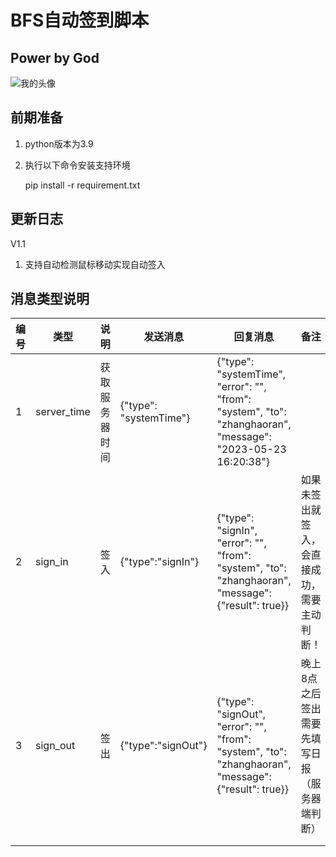 # BFS自动签到脚本

## Power by God

![我的头像](https://avatars.githubusercontent.com/u/63219645?s=96&v=4)

## 前期准备

1. python版本为3.9
2. 执行以下命令安装支持环境

    pip install -r requirement.txt

## 更新日志

V1.1
1. 支持自动检测鼠标移动实现自动签入

## 消息类型说明

| 编号 | 类型          |   说明    | 发送消息                   | 回复消息                                                                                                         | 备注                      |
|----|-------------|:-------:|------------------------|--------------------------------------------------------------------------------------------------------------|-------------------------|
| 1  | server_time | 获取服务器时间 | {"type": "systemTime"} | {"type": "systemTime", "error": "", "from": "system", "to": "zhanghaoran", "message": "2023-05-23 16:20:38"} |                         |
| 2  | sign_in     |   签入    | {"type":"signIn"}      | {"type": "signIn", "error": "", "from": "system", "to": "zhanghaoran", "message": {"result": true}}          | 如果未签出就签入，会直接成功，需要主动判断！  |
| 3  | sign_out    |   签出    | {"type":"signOut"}     | {"type": "signOut", "error": "", "from": "system", "to": "zhanghaoran", "message": {"result": true}}         | 晚上8点之后签出需要先填写日报（服务器端判断） |
|    |             |         |                        |                                                                                                              |                         |
|    |             |         |                        |                                                                                                              |                         |

